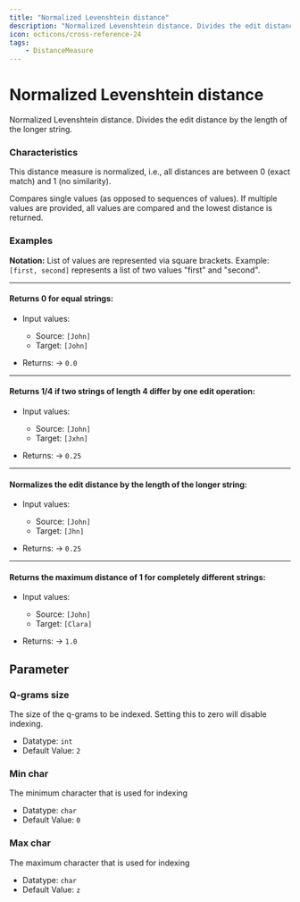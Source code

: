 ```yaml
---
title: "Normalized Levenshtein distance"
description: "Normalized Levenshtein distance. Divides the edit distance by the length of the longer string."
icon: octicons/cross-reference-24
tags: 
    - DistanceMeasure
---
```

# Normalized Levenshtein distance
<!-- This file was generated - DO NOT CHANGE IT MANUALLY -->



Normalized Levenshtein distance. Divides the edit distance by the length of the longer string.

### Characteristics
This distance measure is normalized, i.e., all distances are between 0 (exact match) and 1 (no similarity).

Compares single values (as opposed to sequences of values). If multiple values are provided, all values are compared and the lowest distance is returned.
### Examples

**Notation:** List of values are represented via square brackets. Example: `[first, second]` represents a list of two values "first" and "second".

---
#### Returns 0 for equal strings:

* Input values:
  - Source: `[John]`
  - Target: `[John]`

* Returns: → `0.0`


---
#### Returns 1/4 if two strings of length 4 differ by one edit operation:

* Input values:
  - Source: `[John]`
  - Target: `[Jxhn]`

* Returns: → `0.25`


---
#### Normalizes the edit distance by the length of the longer string:

* Input values:
  - Source: `[John]`
  - Target: `[Jhn]`

* Returns: → `0.25`


---
#### Returns the maximum distance of 1 for completely different strings:

* Input values:
  - Source: `[John]`
  - Target: `[Clara]`

* Returns: → `1.0`




## Parameter

### Q-grams size

The size of the q-grams to be indexed. Setting this to zero will disable indexing.

- Datatype: `int`
- Default Value: `2`



### Min char

The minimum character that is used for indexing

- Datatype: `char`
- Default Value: `0`



### Max char

The maximum character that is used for indexing

- Datatype: `char`
- Default Value: `z`



